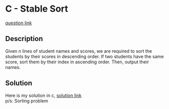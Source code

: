 # C - Stable Sort
[question link](https://140.114.85.195/problem/81)

## Description
Given n lines of student names and scores, we are required to sort the students by their scores in descending order. If two students have the same score, sort them by their index in ascending order. Then, output their names.

## Solution
Here is my solution in c, [solution link](https://github.com/SJieNg123/Code-practice/blob/main/Nthu%20IPHTOJ/Problem081%20-%20C%20-%20Stable%20Sort.c)
<br>p/s: Sorting problem
